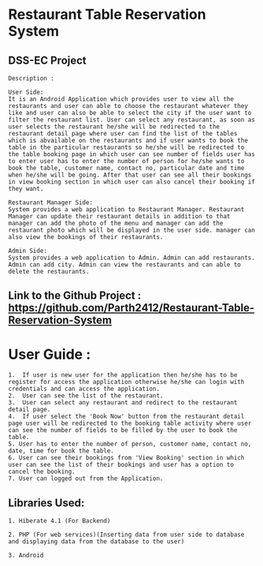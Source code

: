 # Restaurant Table Reservation System

## DSS-EC Project

	Description :
	
	User Side:
	It is an Android Application which provides user to view all the restaurants and user can able to choose the restaurant whatever they like and user can also be able to select the city if the user want to filter the restaurant list. User can select any restaurant, as soon as user selects the restaurant he/she will be redirected to the restaurant detail page where user can find the list of the tables which is abvailable on the restaurants and if user wants to book the table in the particular restaurants so he/she will be redirected to the table booking page in which user can see number of fields user has to enter user has to enter the number of person for he/she wants to book the table, customer name, contact no, particular date and time when he/she will be going. After that user can see all their bookings in view booking section in which user can also cancel their booking if they want.
	
	Restaurant Manager Side:
	System provides a web application to Restaurant Manager. Restaurant Manager can update their restaurant details in addition to that manager can add the photo of the menu and manager can add the restaurant photo which will be displayed in the user side. manager can also view the bookings of their restaurants.
	
	Admin Side:
	System provides a web application to Admin. Admin can add restaurants. Admin can add city. Admin can view the restaurants and can able to delete the restaurants.
	
## Link to the Github Project : https://github.com/Parth2412/Restaurant-Table-Reservation-System

# User Guide :

	1.	If user is new user for the application then he/she has to be register for access the application otherwise he/she can login with credentials and can access the application.
	2.	User can see the list of the restaurant.
	3.	User can select any restaurant and redirect to the restaurant detail page.
	4.	If user select the 'Book Now' button from the restaurant detail page user will be redirected to the booking table activity where user can see the number of fields to be filled by the user to book the table.
	5. User has to enter the number of person, customer name, contact no, date, time for book the table.
	6. User can see their bookings from 'View Booking' section in which user can see the list of their bookings and user has a option to cancel the booking.
	7. User can logged out from the Application.
	
## Libraries Used:

	1. Hiberate 4.1 (For Backend)
	
	2. PHP (For web services)(Inserting data from user side to database and displaying data from the database to the user)
	
	3. Android


